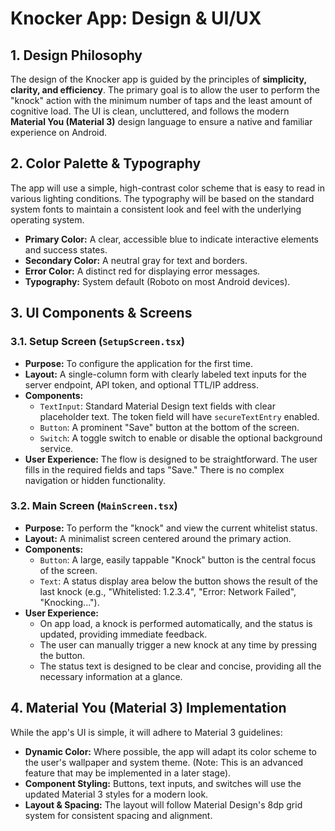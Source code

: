 # Knocker App: Design & UI/UX

## 1. Design Philosophy

The design of the Knocker app is guided by the principles of **simplicity, clarity, and efficiency**. The primary goal is to allow the user to perform the "knock" action with the minimum number of taps and the least amount of cognitive load. The UI is clean, uncluttered, and follows the modern **Material You (Material 3)** design language to ensure a native and familiar experience on Android.

## 2. Color Palette & Typography

The app will use a simple, high-contrast color scheme that is easy to read in various lighting conditions. The typography will be based on the standard system fonts to maintain a consistent look and feel with the underlying operating system.

-   **Primary Color:** A clear, accessible blue to indicate interactive elements and success states.
-   **Secondary Color:** A neutral gray for text and borders.
-   **Error Color:** A distinct red for displaying error messages.
-   **Typography:** System default (Roboto on most Android devices).

## 3. UI Components & Screens

### 3.1. Setup Screen (`SetupScreen.tsx`)

-   **Purpose:** To configure the application for the first time.
-   **Layout:** A single-column form with clearly labeled text inputs for the server endpoint, API token, and optional TTL/IP address.
-   **Components:**
    -   `TextInput`: Standard Material Design text fields with clear placeholder text. The token field will have `secureTextEntry` enabled.
    -   `Button`: A prominent "Save" button at the bottom of the screen.
    -   `Switch`: A toggle switch to enable or disable the optional background service.
-   **User Experience:** The flow is designed to be straightforward. The user fills in the required fields and taps "Save." There is no complex navigation or hidden functionality.

### 3.2. Main Screen (`MainScreen.tsx`)

-   **Purpose:** To perform the "knock" and view the current whitelist status.
-   **Layout:** A minimalist screen centered around the primary action.
-   **Components:**
    -   `Button`: A large, easily tappable "Knock" button is the central focus of the screen.
    -   `Text`: A status display area below the button shows the result of the last knock (e.g., "Whitelisted: 1.2.3.4", "Error: Network Failed", "Knocking...").
-   **User Experience:**
    -   On app load, a knock is performed automatically, and the status is updated, providing immediate feedback.
    -   The user can manually trigger a new knock at any time by pressing the button.
    -   The status text is designed to be clear and concise, providing all the necessary information at a glance.

## 4. Material You (Material 3) Implementation

While the app's UI is simple, it will adhere to Material 3 guidelines:

-   **Dynamic Color:** Where possible, the app will adapt its color scheme to the user's wallpaper and system theme. (Note: This is an advanced feature that may be implemented in a later stage).
-   **Component Styling:** Buttons, text inputs, and switches will use the updated Material 3 styles for a modern look.
-   **Layout & Spacing:** The layout will follow Material Design's 8dp grid system for consistent spacing and alignment.